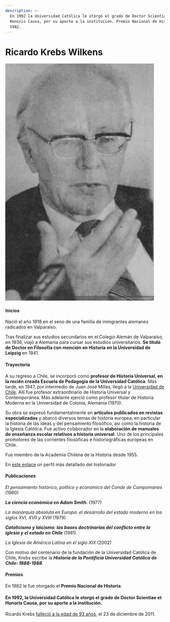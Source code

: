 ```yaml
---
description: >-
  En 1992 la Universidad Católica le otorgó el grado de Doctor Scientiae et
  Honoris Causa, por su aporte a la institución. Premio Nacional de Historia
  1982.
---
```


# Ricardo Krebs Wilkens



![Ricardo Krebs. Foto: Memoria Chilena](../../.gitbook/assets/krebs.jpg)

#### Inicios

Nació el año 1918 en el seno de una familia de inmigrantes alemanes radicados en Valparaíso.

Tras finalizar sus estudios secundarios en el Colegio Alemán de Valparaíso, en 1936, viajó a Alemania para cursar sus estudios universitarios. **Se tituló de Doctor en Filosofía con mención en Historia en la Universidad de Leipzig** en 1941.

#### Trayectoria

A su regreso a Chile, se incorporó como **profesor de Historia Universal, en la recién creada Escuela de Pedagogía de la Universidad Católica**. Más tarde, en 1947, por intermedio de Juan José Millas, llegó a la [Universidad de Chile](http://www.uchile.cl/portal/presentacion/historia/grandes-figuras/premios-nacionales/historia/6647/ricardo-krebs-wilkens). Allí fue profesor extraordinario de Historia Universal y Contemporánea. Más adelante ejerció como profesor titular de Historia Moderna en la Universidad de Colonia, Alemania \(1970\).

Su obra se expresó fundamentalmente en **artículos publicados en revistas especializadas** y abarcó diversos temas de historia europea, en particular la historia de las ideas y del pensamiento filosófico, así como la historia de la Iglesia Católica. Fue activo colaborador en la **elaboración de manuales de enseñanza escolar relativos a historia universal**. Uno de los principales promotores de las corrientes filosóficas e historiográficas europeas en Chile.

Fue miembro de la Academia Chilena de la Historia desde 1955.

En [este enlace](http://www.memoriachilena.gob.cl/602/w3-article-3685.html) un perfil más detallado del historiador

#### Publicaciones

_El pensamiento histórico, político y económico del Conde de Campomanes_ \(1960\)

_**La ciencia económica en Adam Smith**_. \(1977\)

_La monarquía absoluta en Europa: el desarrollo del estado moderno en los siglos XVI, XVII y XVIII_ \(1979\)

_**Catolicismo y laicismo: las bases doctrinarias del conflicto entre la iglesia y el estado en Chile**_ \(1981\) 

_La Iglesia de América Latina en el siglo XIX_ \(2002\)

Con motivo del centenario de la fundación de la Universidad Católica de Chile, Krebs escribe la _**Historia de la Pontificia Universidad Católica de Chile: 1888-1988**_.

#### Premios

En 1982 le fue otorgado el **Premio Nacional de Historia**.

#### En 1992, la Universidad Católica le otorgó el grado de **Doctor Scientiae et Honoris Causa**, por su aporte a la institución.

Ricardo Krebs [falleció a la edad de 93 años](http://www.lasegunda.com/Noticias/CulturaEspectaculos/2011/12/707412/Esta-tarde-fallecio-el-historiador-Ricardo-Krebs-Wilckens), el 23 de diciembre de 2011.

